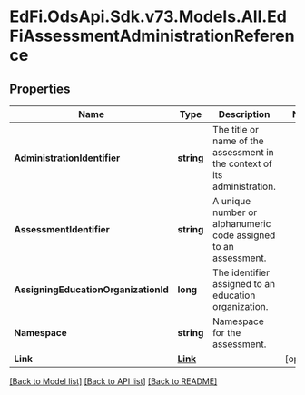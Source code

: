 # EdFi.OdsApi.Sdk.v73.Models.All.EdFiAssessmentAdministrationReference

## Properties

Name | Type | Description | Notes
------------ | ------------- | ------------- | -------------
**AdministrationIdentifier** | **string** | The title or name of the assessment in the context of its administration. | 
**AssessmentIdentifier** | **string** | A unique number or alphanumeric code assigned to an assessment. | 
**AssigningEducationOrganizationId** | **long** | The identifier assigned to an education organization. | 
**Namespace** | **string** | Namespace for the assessment. | 
**Link** | [**Link**](Link.md) |  | [optional] 

[[Back to Model list]](../../README.md#documentation-for-models) [[Back to API list]](../../README.md#documentation-for-api-endpoints) [[Back to README]](../../README.md)

